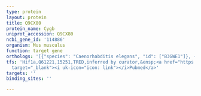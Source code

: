 ```yaml
---
type: protein
layout: protein
title: Q9CX80
protein_name: Cygb
uniprot_accession: Q9CX80
ncbi_gene_id: '114886'
organism: Mus musculus
function: target gene
orthologs: '[{"species": "Caenorhabditis elegans", "id": ["B3GWE1"]}, {"species": "Homo sapiens", "id": ["<a href=\"/protein/q8wwm9\">Q8WWM9</a>"]}, {"species": "Rattus norvegicus", "id": ["Q921A4"]}]'
tfs: 'Hif1a,Q61221,15251,TRED,inferred by curator,&ensp;<a href="https://www.ncbi.nlm.nih.gov/pubmed/?term=17202159%5Buid%5D"
  target="_blank"><i uk-icon="icon: link"></i>Pubmed</a>'
targets: ''
binding_sites: ''

---
```

